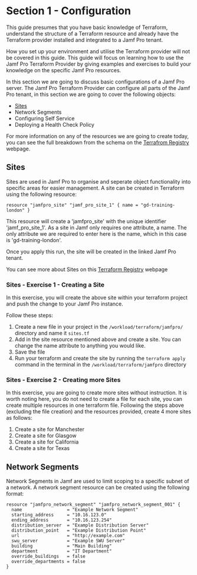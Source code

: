 # Section 1 - Configuration

This guide presumes that you have basic knowledge of Terraform, understand the structure of a Terraform resource and already have the Terraform provider installed and integrated to a Jamf Pro tenant.

How you set up your environment and utilise the Terraform provider will not be covered in this guide. This guide will focus on learning how to use the Jamf Pro Terraform Provider by giving examples and exercises to build your knowledge on the specific Jamf Pro resources.

In this section we are going to discuss basic configurations of a Jamf Pro server. The Jamf Pro Terraform Provider can configure all parts of the Jamf Pro tenant, in this section we are going to cover the following objects:

- [Sites](https://github.com/macdeacon99/terraform-training-jamfpro/tree/doc-updating/support_materials#sites)
- Network Segments
- Configuring Self Service
- Deploying a Health Check Policy

For more information on any of the resources we are going to create today, you can see the full breakdown from the schema on the [Terrafrom Registry](https://registry.terraform.io/providers/deploymenttheory/jamfpro/latest/docs/resources) webpage.

## Sites

Sites are used in Jamf Pro to organise and seperate object functionality into specific areas for easier management.
A site can be created in Terraform using the following resource:

`resource "jamfpro_site" "jamf_pro_site_1" {
    name = "gd-training-london"
}`

This resource will create a 'jamfpro_site' with the unique identifier 'jamf_pro_site_1'. As a site in Jamf only requires one attribute, a name. The only attribute we are required to enter here is the name, which in this case is 'gd-training-london'.

Once you apply this run, the site will be created in the linked Jamf Pro tenant.

You can see more about Sites on this [Terraform Registry](https://registry.terraform.io/providers/deploymenttheory/jamfpro/latest/docs/resources/site) webpage

### Sites - Exercise 1 - Creating a Site

In this exercise, you will create the above site within your terraform project and push the change to your Jamf Pro instance.

Follow these steps:

1. Create a new file in your project in the `/workload/terraform/jamfpro/` directory and name it `sites.tf`
2. Add in the site resource mentioned above and create a site. You can change the name attribute to anything you would like.
3. Save the file
4. Run your terraform and create the site by running the `terraform apply` command in the terminal in the `/workload/terraform/jamfpro` directory

### Sites - Exercise 2 - Creating more Sites

In this exercise, you are going to create more sites without instruction. It is worth noting here, you do not need to create a file for each site, you can create multiple resources in one terraform file. Following the steps above (excluding the file creation) and the resources provided, create 4 more sites as follows:

1. Create a site for Manchester
2. Create a site for Glasgow
3. Create a site for California
4. Create a site for Texas

## Network Segments

Network Segments in Jamf are used to limit scoping to a specific subnet of a network. A network segment resource can be created using the following format:

```
resource "jamfpro_network_segment" "jamfpro_network_segment_001" {
  name                 = "Example Network Segment"
  starting_address     = "10.16.123.0"
  ending_address       = "10.16.123.254"
  distribution_server  = "Example Distribution Server"
  distribution_point   = "Example Distribution Point"
  url                  = "http://example.com"
  swu_server           = "Example SWU Server"
  building             = "Main Building"
  department           = "IT Department"
  override_buildings   = false
  override_departments = false
}
```
